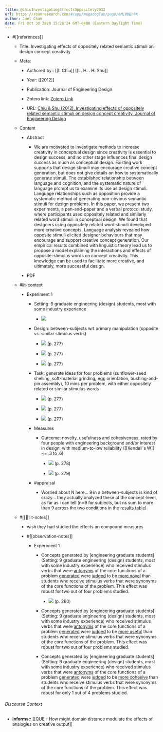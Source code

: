 ```yaml
---
title: @chiuInvestigatingEffectsOppositely2012
url: https://roamresearch.com/#/app/megacoglab/page/eMi8bEn8K
author: Joel Chan
date: Fri Oct 30 2020 15:28:24 GMT-0400 (Eastern Daylight Time)
---
```


- #[[references]]

    - Title: Investigating effects of oppositely related semantic stimuli on design concept creativity

    - Meta:

        - Authored by:: [[I. Chiu]] [[L. H. . H. Shu]]

        - Year: [[2012]]

        - Publication: Journal of Engineering Design

        - Zotero link: [Zotero Link](zotero://select/items/1_MWUBV62F)

        - URL: [Chiu & Shu (2012). Investigating effects of oppositely related semantic stimuli on design concept creativity. Journal of Engineering Design](undefined)

    - Content

        - Abstract

            - We are motivated to investigate methods to increase creativity in conceptual design since creativity is essential to design success, and no other stage influences final design success as much as conceptual design. Existing work supports that design stimuli may encourage creative concept generation, but does not give details on how to systematically generate stimuli. The established relationship between language and cognition, and the systematic nature of language prompt us to examine its use as design stimuli. Language relationships such as opposition provide a systematic method of generating non-obvious semantic stimuli for design problems. In this paper, we present two experiments, a pen-and-paper and a verbal protocol study, where participants used oppositely related and similarly related word stimuli in conceptual design. We found that designers using oppositely related word stimuli developed more creative concepts. Language analysis revealed how opposite stimuli elicited designer behaviours that may encourage and support creative concept generation. Our empirical results combined with linguistic theory lead us to propose a model explaining the interactions and effects of opposite-stimulus words on concept creativity. This knowledge can be used to facilitate more creative, and ultimately, more successful design.

        - PDF

    - #lit-context

        - Experiment 1

            - Setting: 9 graduate engineering (design) students, most with some industry experience

                - ![](https://firebasestorage.googleapis.com/v0/b/firescript-577a2.appspot.com/o/imgs%2Fapp%2Fmegacoglab%2FSO8WBr2FRb.png?alt=media&token=3dcb7b59-31a8-4c20-9600-db154c5fa7b5)

            - Design: between-subjects wrt primary manipulation (opposite vs. similar stimulus verbs)

                - ![](https://firebasestorage.googleapis.com/v0/b/firescript-577a2.appspot.com/o/imgs%2Fapp%2Fmegacoglab%2F4UZwihS2wb.png?alt=media&token=b37b6c28-b936-4234-9c59-f9660f8f8da5) (p. 277)

                - ![](https://firebasestorage.googleapis.com/v0/b/firescript-577a2.appspot.com/o/imgs%2Fapp%2Fmegacoglab%2FBWEe53j0Yn.png?alt=media&token=b679148d-3f42-4d01-8429-270c11eee2d8) (p. 277)

                - ![](https://firebasestorage.googleapis.com/v0/b/firescript-577a2.appspot.com/o/imgs%2Fapp%2Fmegacoglab%2FbUZlCytwzy.png?alt=media&token=80463b62-277a-43c7-93e4-2b5d8c31d27c) (p. 277)

            - Task: generate ideas for four problems (sunflower-seed shelling, soft-material grinding, egg orientation, bushing-and-pin assembly), 10 mins per problem, with either oppositely related or similar stimulus words

                - ![](https://firebasestorage.googleapis.com/v0/b/firescript-577a2.appspot.com/o/imgs%2Fapp%2Fmegacoglab%2FBWEe53j0Yn.png?alt=media&token=b679148d-3f42-4d01-8429-270c11eee2d8) (p. 277)

                - ![](https://firebasestorage.googleapis.com/v0/b/firescript-577a2.appspot.com/o/imgs%2Fapp%2Fmegacoglab%2FtB8Yefy7tY.png?alt=media&token=d3956fe6-9e0f-43f5-9ad9-76dd33ecfca7) (p. 277)

                - ![](https://firebasestorage.googleapis.com/v0/b/firescript-577a2.appspot.com/o/imgs%2Fapp%2Fmegacoglab%2FbUZlCytwzy.png?alt=media&token=80463b62-277a-43c7-93e4-2b5d8c31d27c) (p. 277)

            - Measures

                - Outcome: novelty, usefulness and cohesiveness, rated by four people with engineering background and/or interest in design, with medium-to-low reliability ([[Kendall's W]] ~= .3 to .6)

                    - ![](https://firebasestorage.googleapis.com/v0/b/firescript-577a2.appspot.com/o/imgs%2Fapp%2Fmegacoglab%2Fp5oD-LXd40.png?alt=media&token=d435c3fd-27de-46b6-9373-edb7c31f6f08) (p. 278)

                    - ![](https://firebasestorage.googleapis.com/v0/b/firescript-577a2.appspot.com/o/imgs%2Fapp%2Fmegacoglab%2FI5Vsin3nWx.png?alt=media&token=b829aa73-ff7c-4863-b792-35179cba72be) (p. 279)

            - #appraisal

                - Worried about N here... 9 in a between-subjects is kind of crazy... they actually analyzed these at the concept-level, as far as i can tell (n=9 for subjects, but ns sum to more than 9 across the two conditions in the [results table](![](https://firebasestorage.googleapis.com/v0/b/firescript-577a2.appspot.com/o/imgs%2Fapp%2Fmegacoglab%2FufIeklB-A0.png?alt=media&token=5017bfb5-745d-493c-9e55-2a2ec41bcfa6) (p. 280)))

    - #[[📝 lit-notes]]

        - wish they had studied the effects on compound measures

        - #[[observation-notes]]

            - Experiment 1

                - Concepts generated by [engineering graduate students](Setting: 9 graduate engineering (design) students, most with some industry experience) who received stimulus verbs that were [antonyms](((RziLGQXTH))) of the core functions of a problem [generated](((ALuJnlt4-))) were [judged](((A-feRKVwf))) to be [more novel](((eHE-QumSf))) than students who receive stimulus verbs that were synonyms of the core functions of the problem. This effect was robust for two out of four problems studied.

                    - ![](https://firebasestorage.googleapis.com/v0/b/firescript-577a2.appspot.com/o/imgs%2Fapp%2Fmegacoglab%2FufIeklB-A0.png?alt=media&token=5017bfb5-745d-493c-9e55-2a2ec41bcfa6) (p. 280)

                - Concepts generated by [engineering graduate students](Setting: 9 graduate engineering (design) students, most with some industry experience) who received stimulus verbs that were [antonyms](((RziLGQXTH))) of the core functions of a problem [generated](((ALuJnlt4-))) were [judged](((A-feRKVwf))) to be [more useful](((eHE-QumSf))) than students who receive stimulus verbs that were synonyms of the core functions of the problem. This effect was robust for two out of four problems studied.

                - Concepts generated by [engineering graduate students](Setting: 9 graduate engineering (design) students, most with some industry experience) who received stimulus verbs that were [antonyms](((RziLGQXTH))) of the core functions of a problem [generated](((ALuJnlt4-))) were [judged](((A-feRKVwf))) to be [more cohesive](((eHE-QumSf))) than students who receive stimulus verbs that were synonyms of the core functions of the problem. This effect was robust for only 1 out of 4 problems studied.

###### Discourse Context

- **Informs::** [[QUE - How might domain distance modulate the effects of analogies on creative output]]
